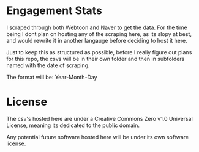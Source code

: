 # Engagement Stats

I scraped through both Webtoon and Naver to get the data. For the time being I dont plan on hosting any of the scraping here, as its slopy at best, and would rewrite it in another langauge before deciding to host it here.

Just to keep this as structured as possible, before I really figure out plans for this repo, the csvs will be in their own folder and then in subfolders named with the date of scraping. 

The format will be: Year-Month-Day

# License

The csv's hosted here are under a Creative Commons Zero v1.0 Universal License, meaning its dedicated to the public domain.

Any potential future software hosted here will be under its own software license.
